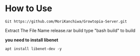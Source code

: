 # How to Use
```
Git https://github.com/MoriKanchiwa/Growtopia-Server.git
```

Extract The File Name release.rar
build type "bash build" to build

**you need to install libenet**
```
apt install libenet-dev -y
```
